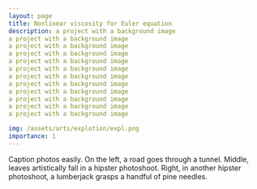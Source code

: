 ```yaml
---
layout: page
title: Nonlinear viscosity for Euler equation
description: a project with a background image
a project with a background image
a project with a background image
a project with a background image
a project with a background image
a project with a background image
a project with a background image
a project with a background image
a project with a background image
a project with a background image
a project with a background image
a project with a background image

img: /assets/arts/explotion/expl.png
importance: 1
---
```



<div class="row">
    <div class="col-sm mt-3 mt-md-0">
        <img class="img-fluid rounded z-depth-1" src="{{ '/assets/arts/expl/expl1.jpg' | relative_url }}" alt="" title="example image"/>
    </div>
    <div class="col-sm mt-3 mt-md-0">
        <img class="img-fluid rounded z-depth-1" src="{{ '/assets/arts/expl/expl2.jpg' | relative_url }}" alt="" title="example image"/>
    </div>
    <div class="col-sm mt-3 mt-md-0">
        <img class="img-fluid rounded z-depth-1" src="{{ '/assets/arts/expl/expl3.jpg' | relative_url }}" alt="" title="example image"/>
    </div>
</div>
<div class="caption">
    Caption photos easily. On the left, a road goes through a tunnel. Middle, leaves artistically fall in a hipster photoshoot. Right, in another hipster photoshoot, a lumberjack grasps a handful of pine needles.
</div>

